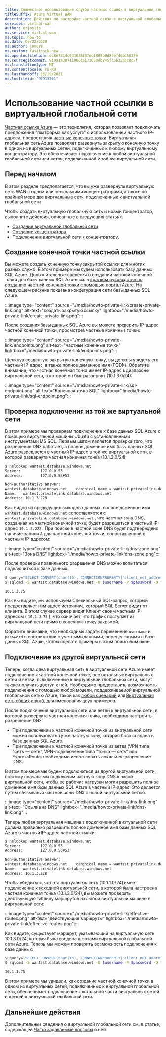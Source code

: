 ```yaml
---
title: Совместное использование службы частных ссылок в виртуальной глобальной сети
titleSuffix: Azure Virtual WAN
description: Действия по настройке частной связи в виртуальной глобальной сети
services: virtual-wan
author: erjosito
ms.service: virtual-wan
ms.topic: how-to
ms.date: 09/22/2020
ms.author: jomore
ms.custom: fasttrack-new
ms.openlocfilehash: cc8e7314c941035207ecf809a9d85ef46bd58379
ms.sourcegitcommit: 910a1a38711966cb171050db245fc3b22abc8c5f
ms.translationtype: MT
ms.contentlocale: ru-RU
ms.lasthandoff: 03/19/2021
ms.locfileid: "92913761"
---
```

# <a name="use-private-link-in-virtual-wan"></a>Использование частной ссылки в виртуальной глобальной сети

[Частная ссылка Azure](../private-link/private-link-overview.md) — это технология, которая позволяет подключать предложения "платформа как услуга" с использованием частного IP-адреса, предоставляя [частные конечные точки](../private-link/private-endpoint-overview.md). Виртуальная глобальная сеть Azure позволяет развернуть закрытую конечную точку в одной из виртуальных сетей, подключенных к любому виртуальному концентратору. Это обеспечивает подключение к любой виртуальной глобальной сети или ветви, подключенной к той же виртуальной сети.

## <a name="before-you-begin"></a>Перед началом

В этом разделе предполагается, что вы уже развернули виртуальную сеть WAN с одним или несколькими концентраторами, а также по крайней мере две виртуальные сети, подключенные к виртуальной глобальной сети.

Чтобы создать виртуальную глобальную сеть и новый концентратор, выполните действия, описанные в следующих статьях.

* [Создание виртуальной глобальной сети](virtual-wan-site-to-site-portal.md#openvwan)
* [Создание концентратора](virtual-wan-site-to-site-portal.md#hub)
* [Подключение виртуальной сети к концентратору.](virtual-wan-site-to-site-portal.md#hub)

## <a name="create-a-private-link-endpoint"></a><a name="endpoint"></a>Создание конечной точки частной ссылки

Вы можете создать конечную точку закрытой ссылки для многих разных служб. В этом примере мы будем использовать базу данных SQL Azure. Дополнительные сведения о создании частной конечной точки для базы данных SQL Azure см. в [кратком руководстве по созданию частной конечной точки с помощью портал Azure](../private-link/create-private-endpoint-portal.md). На следующем рисунке показана конфигурация сети базы данных SQL Azure.

:::image type="content" source="./media/howto-private-link/create-private-link.png" alt-text="создать закрытую ссылку" lightbox="./media/howto-private-link/create-private-link.png":::

После создания базы данных SQL Azure вы можете проверить IP-адрес частной конечной точки, просмотрев частные конечные точки:

:::image type="content" source="./media/howto-private-link/endpoints.png" alt-text="частные конечные точки" lightbox="./media/howto-private-link/endpoints.png":::

Щелкнув созданную закрытую конечную точку, вы должны увидеть его частный IP-адрес, а также полное доменное имя (FQDN). Обратите внимание, что частная конечная точка имеет IP-адрес в диапазоне виртуальной сети, в которой он был развернут (10.1.3.0/24):

:::image type="content" source="./media/howto-private-link/sql-endpoint.png" alt-text="Конечная точка SQL" lightbox="./media/howto-private-link/sql-endpoint.png":::

## <a name="verify-connectivity-from-the-same-vnet"></a><a name="connectivity"></a>Проверка подключения из той же виртуальной сети

В этом примере мы проверяем подключение к базе данных SQL Azure с помощью виртуальной машины Ubuntu с установленными инструментами MS SQL. Первым шагом является проверка того, что разрешение DNS работает, а полное доменное имя базы данных SQL Azure разрешается в частный IP-адрес в той же виртуальной сети, в которой развернута частная конечная точка (10.1.3.0/24):

```bash
$ nslookup wantest.database.windows.net
Server:         127.0.0.53
Address:        127.0.0.53#53

Non-authoritative answer:
wantest.database.windows.net    canonical name = wantest.privatelink.database.windows.net.
Name:   wantest.privatelink.database.windows.net
Address: 10.1.3.228
```

Как видно из предыдущих выходных данных, полное доменное имя `wantest.database.windows.net` сопоставляется с `wantest.privatelink.database.windows.net` , что частная зона DNS, созданная на частной конечной точке, будет разрешаться в частный IP-адрес `10.1.3.228` . При поиске в частной зоне DNS будет подтверждено наличие записи A для частной конечной точки, сопоставленной с частным IP-адресом:

:::image type="content" source="./media/howto-private-link/dns-zone.png" alt-text="Зона DNS" lightbox="./media/howto-private-link/dns-zone.png":::

После проверки правильного разрешения DNS можно попытаться подключиться к базе данных:

```bash
$ query="SELECT CONVERT(char(15), CONNECTIONPROPERTY('client_net_address'));"
$ sqlcmd -S wantest.database.windows.net -U $username -P $password -Q "$query"

10.1.3.75
```

Как вы видите, мы используем Специальный SQL-запрос, который предоставляет нам адрес источника, который SQL Server видит от клиента. В этом случае сервер видит Клиент своим частным IP-адресом ( `10.1.3.75` ), что означает, что трафик поступает из виртуальной сети прямо в конечную точку закрытой.

Обратите внимание, что необходимо задать переменные `username` и `password` в соответствии с учетными данными, определенными в базе данных SQL Azure, чтобы сделать примеры в этом пошаговом окне.

## <a name="connect-from-a-different-vnet"></a><a name="vnet"></a>Подключение из другой виртуальной сети

Теперь, когда одна виртуальная сеть в виртуальной сети Azure имеет подключение к частной конечной точке, все остальные виртуальных сетей и ветви, подключенные к виртуальной глобальной сети, могут также получить доступ к ней. Необходимо предоставить возможность подключения с помощью любой модели, поддерживаемой виртуальной глобальной сетью Azure, такой как [любой сценарий](scenario-any-to-any.md) или [Виртуальная сеть общих служб](scenario-shared-services-vnet.md), для именования двух примеров.

После подключения виртуальной сети или ветви к виртуальной сети, в которой развернута частная конечная точка, необходимо настроить разрешение DNS.

* При подключении к частной конечной точке из виртуальной сети можно использовать ту же частную зону, которая была создана в базе данных SQL Azure.
* При подключении к частной конечной точке из ветви (VPN типа "сеть — сеть", VPN-подключение типа "точка — сеть" или ExpressRoute) необходимо использовать локальное разрешение DNS.

В этом примере мы будем подключаться из другой виртуальной сети, поэтому сначала мы подключим частную зону DNS к новой виртуальной сети, чтобы ее рабочие нагрузки могли разрешить полное доменное имя базы данных SQL Azure в частный IP-адрес. Это делается путем связывания частной зоны DNS с новой виртуальной сетью.

:::image type="content" source="./media/howto-private-link/dns-link.png" alt-text="Ссылка на DNS" lightbox="./media/howto-private-link/dns-link.png":::

Теперь любая виртуальная машина в подключенной виртуальной сети должна правильно разрешить полное доменное имя базы данных SQL Azure в частный IP-адрес частной ссылки:

```bash
$ nslookup wantest.database.windows.net
Server:         127.0.0.53
Address:        127.0.0.53#53

Non-authoritative answer:
wantest.database.windows.net    canonical name = wantest.privatelink.database.windows.net.
Name:   wantest.privatelink.database.windows.net
Address: 10.1.3.228
```

Чтобы убедиться, что эта виртуальная сеть (10.1.1.0/24) имеет подключение к исходной виртуальной сети, в которой была настроена частная конечная точка (10.1.3.0/24), вы можете проверить действующую таблицу маршрутов на любой виртуальной машине в виртуальной сети:

:::image type="content" source="./media/howto-private-link/effective-routes.png" alt-text="действующие маршруты" lightbox="./media/howto-private-link/effective-routes.png":::

Как видите, существует маршрут, указывающий на виртуальную сеть 10.1.3.0/24, которая была введена шлюзами виртуальной глобальной сети Azure. Теперь мы можем проверить возможность подключения к базе данных:

```bash
$ query="SELECT CONVERT(char(15), CONNECTIONPROPERTY('client_net_address'));"
$ sqlcmd -S wantest.database.windows.net -U $username -P $password -Q "$query"

10.1.1.75
```

В этом примере мы увидели, как создание частной конечной точки в одном из виртуальных сетей, подключенных к виртуальной глобальной сети, обеспечивает подключение к остальной части виртуальных сетей и ветвей в виртуальной глобальной сети.

## <a name="next-steps"></a>Дальнейшие действия

Дополнительные сведения о виртуальной глобальной сети см. в статье, содержащей [Часто задаваемые вопросы](virtual-wan-faq.md) о ней.
